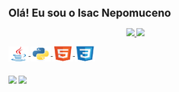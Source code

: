## Olá! Eu sou o Isac Nepomuceno

<div align="center">
  <a href="https://github.com/isacNepo">
  <img height="160em" src="https://github-readme-stats.vercel.app/api?username=isacNepo&show_icons=true&theme=dark&include_all_commits=true&count_private=true"/>
  <img height="160em" src="https://github-readme-stats.vercel.app/api/top-langs/?username=isacNepo&layout=compact&langs_count=7&theme=dark"/>
</div>

 <div style="display: inline_block"><br>
  <img align="center" alt="isac-Java" height="30" width="40" src="https://raw.githubusercontent.com/devicons/devicon/master/icons/java/java-original.svg">
  <img align="center" alt="isac-Python" height="30" width="40" src="https://raw.githubusercontent.com/devicons/devicon/master/icons/python/python-original.svg">
  <img align="center" alt="isac-HTML" height="30" width="40" src="https://raw.githubusercontent.com/devicons/devicon/master/icons/html5/html5-original.svg">
  <img align="center" alt="isac-CSS" height="30" width="40" src="https://raw.githubusercontent.com/devicons/devicon/master/icons/css3/css3-original.svg">
</div>
  
##
  
<div> 
  <a href = "mailto:isacnepomuceno.np@gmail.com"><img src="https://img.shields.io/badge/Gmail-D14836?style=for-the-badge&logo=gmail&logoColor=white" target="_blank"></a>
  <a href="https://www.linkedin.com/in/isac-nepomuceno-b36942221/" target="_blank"><img src="https://img.shields.io/badge/-LinkedIn-%230077B5?style=for-the-badge&logo=linkedin&logoColor=white" target="_blank"></a> 
</div>
  
